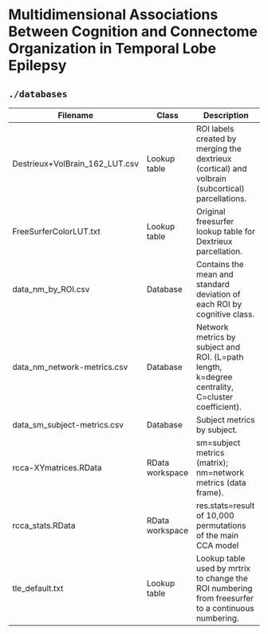 # Multidimensional Associations Between Cognition and Connectome Organization in Temporal Lobe Epilepsy

## `./databases`
| **Filename**                   | **Class**       | **Description**                                                                                    |
|--------------------------------|-----------------|----------------------------------------------------------------------------------------------------|
| Destrieux+VolBrain_162_LUT.csv | Lookup table    | ROI labels created by merging the dextrieux (cortical) and volbrain (subcortical) parcellations.   |
| FreeSurferColorLUT.txt         | Lookup table    | Original freesurfer lookup table for Dextrieux parcellation.                                       |
| data_nm_by_ROI.csv             | Database        | Contains the mean and standard deviation of each ROI by cognitive class.                           |
| data_nm_network-metrics.csv    | Database        | Network metrics by subject and ROI. (L=path length, k=degree centrality, C=cluster coefficient).   |
| data_sm_subject-metrics.csv    | Database        | Subject metrics by subject.                                                                        |
| rcca-XYmatrices.RData          | RData workspace | sm=subject metrics (matrix); nm=network metrics (data frame).                                      |
| rcca_stats.RData               | RData workspace | res.stats=result of 10,000 permutations of the main CCA model                                      |
| tle_default.txt                | Lookup table    | Lookup table used by mrtrix to change the ROI numbering from freesurfer to a continuous numbering. |
